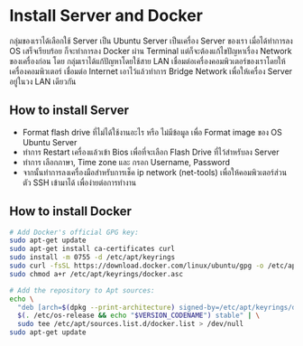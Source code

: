 # Install Server and Docker
  กลุ่มของเราได้เลือกใช้ Server เป็น Ubuntu Server เป็นเครื่อง Server ของเรา เมื่อได้ทำการลง
  OS เสร็จเรียบร้อย ก็จะทำการลง Docker ผ่าน Terminal แต่ก็จะต้องแก้ไขปัญหาเรื่อง Network ของเครื่องก่อน
  โดย กลุ่มเราได้แก้ปัญหาโดยใช้สาย LAN เชื่อมต่อเครื่องคอมพิวเตอร์ของเราโดยให้เครื่องคอมพิวเตอร์ เชื่อมต่อ
  Internet เอาไว้แล้วทำการ Bridge Network เพื่อให้เครื่อง Server อยู่ในวง LAN เดียวกัน

## How to install Server
  * Format flash drive ที่ไม่ได้ใช้งานอะไร หรือ ไม่มีข้อมูล เพื่อ Format image ของ OS Ubuntu Server
  * ทำการ Restart เครื่องแล้วเข้า Bios เพื่อที่จะเลือก Flash Drive ที่ไว้สำหรับลง Server
  * ทำการ เลือกภาษา, Time zone และ กรอก Username, Password
  * จากนั้นทำการลงเครื่องมือสำหรับการเช็ค ip network (net-tools) เพื่อให้คอมพิวเตอร์ส่วนตัว SSH เข้ามาได้ เพื่อง่ายต่อการทำงาน


## How to install Docker
```bash
# Add Docker's official GPG key:
sudo apt-get update
sudo apt-get install ca-certificates curl
sudo install -m 0755 -d /etc/apt/keyrings
sudo curl -fsSL https://download.docker.com/linux/ubuntu/gpg -o /etc/apt/keyrings/docker.asc
sudo chmod a+r /etc/apt/keyrings/docker.asc

# Add the repository to Apt sources:
echo \
  "deb [arch=$(dpkg --print-architecture) signed-by=/etc/apt/keyrings/docker.asc] https://download.docker.com/linux/ubuntu \
  $(. /etc/os-release && echo "$VERSION_CODENAME") stable" | \
  sudo tee /etc/apt/sources.list.d/docker.list > /dev/null
sudo apt-get update
```



